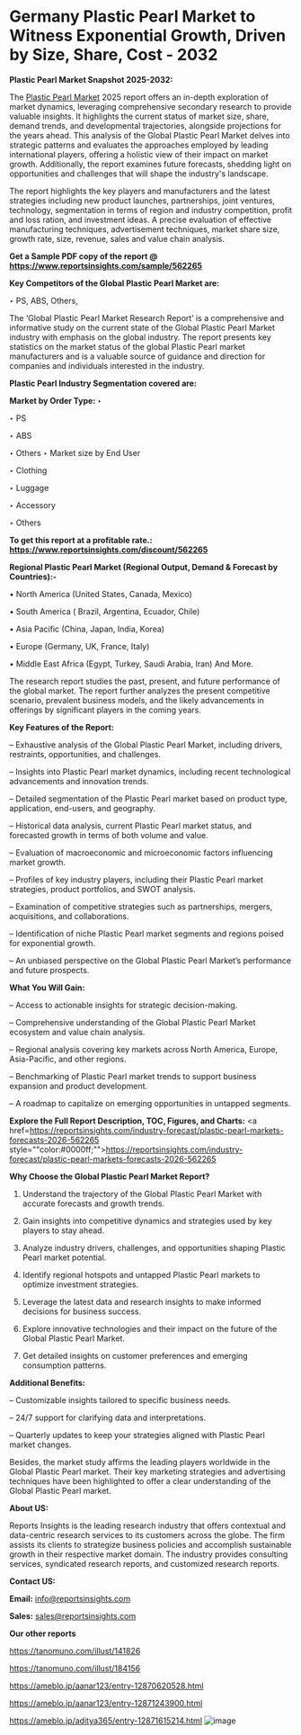 # Germany Plastic Pearl Market to Witness Exponential Growth, Driven by Size, Share, Cost - 2032

<strong>Plastic Pearl Market Snapshot 2025-2032:</strong>

The <a href=https://www.reportsinsights.com/sample/562265>Plastic Pearl Market</a> 2025 report offers an in-depth exploration of market dynamics, leveraging comprehensive secondary research to provide valuable insights. It highlights the current status of market size, share, demand trends, and developmental trajectories, alongside projections for the years ahead. This analysis of the Global Plastic Pearl Market delves into strategic patterns and evaluates the approaches employed by leading international players, offering a holistic view of their impact on market growth. Additionally, the report examines future forecasts, shedding light on opportunities and challenges that will shape the industry's landscape.

The report highlights the key players and manufacturers and the latest strategies including new product launches, partnerships, joint ventures, technology, segmentation in terms of region and industry competition, profit and loss ration, and investment ideas. A precise evaluation of effective manufacturing techniques, advertisement techniques, market share size, growth rate, size, revenue, sales and value chain analysis.

<strong>Get a Sample PDF copy of the report @ <a href=https://www.reportsinsights.com/sample/562265 style=color:#0000ff;>https://www.reportsinsights.com/sample/562265</a></strong>

<strong>Key Competitors of the Global Plastic Pearl Market are:</strong>

‣ PS, ABS, Others,

The ‘Global Plastic Pearl Market Research Report’ is a comprehensive and informative study on the current state of the Global Plastic Pearl Market industry with emphasis on the global industry. The report presents key statistics on the market status of the global Plastic Pearl market manufacturers and is a valuable source of guidance and direction for companies and individuals interested in the industry.

<strong>Plastic Pearl Industry Segmentation covered are:</strong>

<strong>Market by Order Type: </strong>
‣ 

‣ PS

‣ ABS

‣ Others
‣ Market size by End User

‣ Clothing

‣ Luggage

‣ Accessory

‣ Others

<strong>To get this report at a profitable rate.: <a href=https://www.reportsinsights.com/discount/562265 style=color:#0000ff;>https://www.reportsinsights.com/discount/562265</a></strong>

<strong>Regional Plastic Pearl Market (Regional Output, Demand &amp; Forecast by Countries):-</strong>

• North America (United States, Canada, Mexico)

• South America ( Brazil, Argentina, Ecuador, Chile)

• Asia Pacific (China, Japan, India, Korea)

• Europe (Germany, UK, France, Italy)

• Middle East Africa (Egypt, Turkey, Saudi Arabia, Iran) And More.

The research report studies the past, present, and future performance of the global market. The report further analyzes the present competitive scenario, prevalent business models, and the likely advancements in offerings by significant players in the coming years.

<strong>Key Features of the Report:</strong>

– Exhaustive analysis of the Global Plastic Pearl Market, including drivers, restraints, opportunities, and challenges.

– Insights into Plastic Pearl market dynamics, including recent technological advancements and innovation trends.

– Detailed segmentation of the Plastic Pearl market based on product type, application, end-users, and geography.

– Historical data analysis, current Plastic Pearl market status, and forecasted growth in terms of both volume and value.

– Evaluation of macroeconomic and microeconomic factors influencing market growth.

– Profiles of key industry players, including their Plastic Pearl market strategies, product portfolios, and SWOT analysis.

– Examination of competitive strategies such as partnerships, mergers, acquisitions, and collaborations.

– Identification of niche Plastic Pearl market segments and regions poised for exponential growth.

– An unbiased perspective on the Global Plastic Pearl Market’s performance and future prospects.

<strong>What You Will Gain:</strong>

– Access to actionable insights for strategic decision-making.

– Comprehensive understanding of the Global Plastic Pearl Market ecosystem and value chain analysis.

– Regional analysis covering key markets across North America, Europe, Asia-Pacific, and other regions.

– Benchmarking of Plastic Pearl market trends to support business expansion and product development.

– A roadmap to capitalize on emerging opportunities in untapped segments.

<strong>Explore the Full Report Description, TOC, Figures, and Charts:</strong>
<a href=https://reportsinsights.com/industry-forecast/plastic-pearl-markets-forecasts-2026-562265 style=""color:#0000ff;"">https://reportsinsights.com/industry-forecast/plastic-pearl-markets-forecasts-2026-562265</a>

<strong>Why Choose the Global Plastic Pearl Market Report?</strong>

1. Understand the trajectory of the Global Plastic Pearl Market with accurate forecasts and growth trends.

2. Gain insights into competitive dynamics and strategies used by key players to stay ahead.

3. Analyze industry drivers, challenges, and opportunities shaping Plastic Pearl market potential.

4. Identify regional hotspots and untapped Plastic Pearl markets to optimize investment strategies.

5. Leverage the latest data and research insights to make informed decisions for business success.

6. Explore innovative technologies and their impact on the future of the Global Plastic Pearl Market.

7. Get detailed insights on customer preferences and emerging consumption patterns.

<strong>Additional Benefits:</strong>

– Customizable insights tailored to specific business needs.

– 24/7 support for clarifying data and interpretations.

– Quarterly updates to keep your strategies aligned with Plastic Pearl market changes.

Besides, the market study affirms the leading players worldwide in the Global Plastic Pearl market. Their key marketing strategies and advertising techniques have been highlighted to offer a clear understanding of the Global Plastic Pearl market.

<strong><strong>About US</strong>:</strong>

Reports Insights is the leading research industry that offers contextual and data-centric research services to its customers across the globe. The firm assists its clients to strategize business policies and accomplish sustainable growth in their respective market domain. The industry provides consulting services, syndicated research reports, and customized research reports.

<strong>Contact US:</strong>

<p class=><b>Email:</b> <a href=mailto:info@reportsinsights.com>info@reportsinsights.com</a></p>
<p class=><b>Sales:</b> <a href=mailto:sales@reportsinsights.com>sales@reportsinsights.com</a></p>

<strong>Our other reports</strong>

<a href=https://tanomuno.com/illust/141826>https://tanomuno.com/illust/141826</a>

<a href=https://tanomuno.com/illust/184156>https://tanomuno.com/illust/184156</a>

<a href=https://ameblo.jp/aanar123/entry-12870620528.html>https://ameblo.jp/aanar123/entry-12870620528.html</a>

<a href=https://ameblo.jp/aanar123/entry-12871243900.html>https://ameblo.jp/aanar123/entry-12871243900.html</a>

<a href=https://ameblo.jp/aditya365/entry-12871615214.html>https://ameblo.jp/aditya365/entry-12871615214.html</a>
![image](https://github.com/user-attachments/assets/222c7244-aec1-4798-873f-16b20669a75f)
